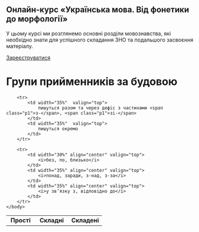 <div class="banner">
  <h2 class="course">Онлайн-курс «Українська мова. Від фонетики до морфології»</h2>
  <p class="course-description">
     У цьому курсі ми розглянемо основні розділи мовознавства, які необхідно знати для успішного складання ЗНО та подальшого засвоєння матеріалу.<br>
  </p>
    <div class="button-wrapper">
        <a class="registration-button" target="_blank" href="http://bit.ly/2zuYUGS">Зареєструватися</a>
    </div>   
</div>

# Групи прийменникiв за будовою


<table style="width: 85%;" align="center">
    <body>
        <tr>  
            <td rowspan="2" width="30%" align="center" valign="top">
                <b>Простi</b>
            </td>  
            <td width="35%" align="center" valign="top">
                <b>Складнi</b>
            </td>  
            <td width="35%" align="center" valign="top">
                <b>Складенi</b>
            </td>                    
        </tr>

        <tr>   
            <td width="35%"  valign="top">
                пишуться разом та через дефiс з частинами <span class="p1">з-</span>, <span class="p1">зi-</span> 
            </td>  
            <td width="35%"  valign="top">
                пишуться окремо
            </td>                    
        </tr>

        <tr>  
            <td width="30%" align="center" valign="top">
                <i>без, по, близько</i>
            </td>  
            <td width="35%" align="center" valign="top">
                <i>понад, заради, з-над, з-за</i>
            </td>  
            <td width="35%" align="center" valign="top">
                <i>у зв’язку з, вiдповiдно до</i>
            </td>                    
        </tr>
    </body>
</table>